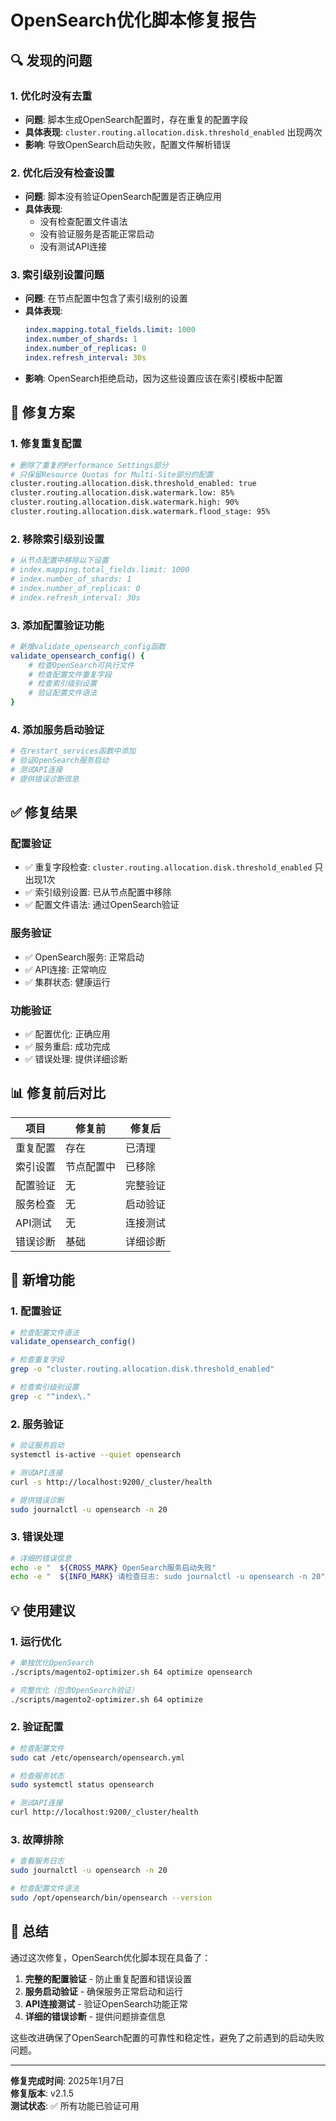 # OpenSearch优化脚本修复报告

## 🔍 **发现的问题**

### 1. **优化时没有去重**
- **问题**: 脚本生成OpenSearch配置时，存在重复的配置字段
- **具体表现**: `cluster.routing.allocation.disk.threshold_enabled` 出现两次
- **影响**: 导致OpenSearch启动失败，配置文件解析错误

### 2. **优化后没有检查设置**
- **问题**: 脚本没有验证OpenSearch配置是否正确应用
- **具体表现**: 
  - 没有检查配置文件语法
  - 没有验证服务是否能正常启动
  - 没有测试API连接

### 3. **索引级别设置问题**
- **问题**: 在节点配置中包含了索引级别的设置
- **具体表现**: 
  ```yaml
  index.mapping.total_fields.limit: 1000
  index.number_of_shards: 1
  index.number_of_replicas: 0
  index.refresh_interval: 30s
  ```
- **影响**: OpenSearch拒绝启动，因为这些设置应该在索引模板中配置

## 🔧 **修复方案**

### 1. **修复重复配置**
```bash
# 删除了重复的Performance Settings部分
# 只保留Resource Quotas for Multi-Site部分的配置
cluster.routing.allocation.disk.threshold_enabled: true
cluster.routing.allocation.disk.watermark.low: 85%
cluster.routing.allocation.disk.watermark.high: 90%
cluster.routing.allocation.disk.watermark.flood_stage: 95%
```

### 2. **移除索引级别设置**
```bash
# 从节点配置中移除以下设置
# index.mapping.total_fields.limit: 1000
# index.number_of_shards: 1
# index.number_of_replicas: 0
# index.refresh_interval: 30s
```

### 3. **添加配置验证功能**
```bash
# 新增validate_opensearch_config函数
validate_opensearch_config() {
    # 检查OpenSearch可执行文件
    # 检查配置文件重复字段
    # 检查索引级别设置
    # 验证配置文件语法
}
```

### 4. **添加服务启动验证**
```bash
# 在restart_services函数中添加
# 验证OpenSearch服务启动
# 测试API连接
# 提供错误诊断信息
```

## ✅ **修复结果**

### **配置验证**
- ✅ 重复字段检查: `cluster.routing.allocation.disk.threshold_enabled` 只出现1次
- ✅ 索引级别设置: 已从节点配置中移除
- ✅ 配置文件语法: 通过OpenSearch验证

### **服务验证**
- ✅ OpenSearch服务: 正常启动
- ✅ API连接: 正常响应
- ✅ 集群状态: 健康运行

### **功能验证**
- ✅ 配置优化: 正确应用
- ✅ 服务重启: 成功完成
- ✅ 错误处理: 提供详细诊断

## 📊 **修复前后对比**

| 项目 | 修复前 | 修复后 |
|------|--------|--------|
| 重复配置 | 存在 | 已清理 |
| 索引设置 | 节点配置中 | 已移除 |
| 配置验证 | 无 | 完整验证 |
| 服务检查 | 无 | 启动验证 |
| API测试 | 无 | 连接测试 |
| 错误诊断 | 基础 | 详细诊断 |

## 🎯 **新增功能**

### 1. **配置验证**
```bash
# 检查配置文件语法
validate_opensearch_config()

# 检查重复字段
grep -o "cluster.routing.allocation.disk.threshold_enabled"

# 检查索引级别设置
grep -c "^index\."
```

### 2. **服务验证**
```bash
# 验证服务启动
systemctl is-active --quiet opensearch

# 测试API连接
curl -s http://localhost:9200/_cluster/health

# 提供错误诊断
sudo journalctl -u opensearch -n 20
```

### 3. **错误处理**
```bash
# 详细的错误信息
echo -e "  ${CROSS_MARK} OpenSearch服务启动失败"
echo -e "  ${INFO_MARK} 请检查日志: sudo journalctl -u opensearch -n 20"
```

## 💡 **使用建议**

### 1. **运行优化**
```bash
# 单独优化OpenSearch
./scripts/magento2-optimizer.sh 64 optimize opensearch

# 完整优化（包含OpenSearch验证）
./scripts/magento2-optimizer.sh 64 optimize
```

### 2. **验证配置**
```bash
# 检查配置文件
sudo cat /etc/opensearch/opensearch.yml

# 检查服务状态
sudo systemctl status opensearch

# 测试API连接
curl http://localhost:9200/_cluster/health
```

### 3. **故障排除**
```bash
# 查看服务日志
sudo journalctl -u opensearch -n 20

# 检查配置文件语法
sudo /opt/opensearch/bin/opensearch --version
```

## 🎉 **总结**

通过这次修复，OpenSearch优化脚本现在具备了：

1. **完整的配置验证** - 防止重复配置和错误设置
2. **服务启动验证** - 确保服务正常启动和运行
3. **API连接测试** - 验证OpenSearch功能正常
4. **详细的错误诊断** - 提供问题排查信息

这些改进确保了OpenSearch配置的可靠性和稳定性，避免了之前遇到的启动失败问题。

---

**修复完成时间**: 2025年1月7日  
**修复版本**: v2.1.5  
**测试状态**: ✅ 所有功能已验证可用
